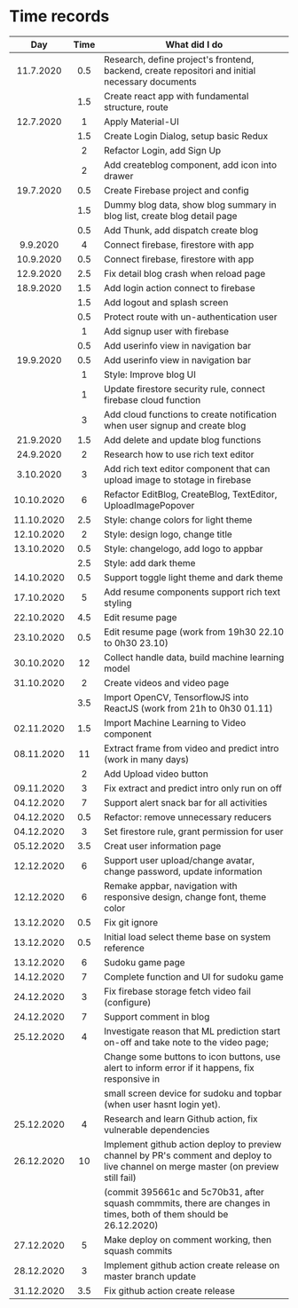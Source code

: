 # Time records

|    Day     | Time | What did I do                                                                                                                        |
| :--------: | :--: | ------------------------------------------------------------------------------------------------------------------------------------ |
| 11.7.2020  | 0.5  | Research, define project's frontend, backend, create repositori and initial necessary documents                                      |
|            | 1.5  | Create react app with fundamental structure, route                                                                                   |
| 12.7.2020  |  1   | Apply Material-UI                                                                                                                    |
|            | 1.5  | Create Login Dialog, setup basic Redux                                                                                               |
|            |  2   | Refactor Login, add Sign Up                                                                                                          |
|            |  2   | Add createblog component, add icon into drawer                                                                                       |
| 19.7.2020  | 0.5  | Create Firebase project and config                                                                                                   |
|            | 1.5  | Dummy blog data, show blog summary in blog list, create blog detail page                                                             |
|            | 0.5  | Add Thunk, add dispatch create blog                                                                                                  |
|  9.9.2020  |  4   | Connect firebase, firestore with app                                                                                                 |
| 10.9.2020  | 0.5  | Connect firebase, firestore with app                                                                                                 |
| 12.9.2020  | 2.5  | Fix detail blog crash when reload page                                                                                               |
| 18.9.2020  | 1.5  | Add login action connect to firebase                                                                                                 |
|            | 1.5  | Add logout and splash screen                                                                                                         |
|            | 0.5  | Protect route with un-authentication user                                                                                            |
|            |  1   | Add signup user with firebase                                                                                                        |
|            | 0.5  | Add userinfo view in navigation bar                                                                                                  |
| 19.9.2020  | 0.5  | Add userinfo view in navigation bar                                                                                                  |
|            |  1   | Style: Improve blog UI                                                                                                               |
|            |  1   | Update firestore security rule, connect firebase cloud function                                                                      |
|            |  3   | Add cloud functions to create notification when user signup and create blog                                                          |
| 21.9.2020  | 1.5  | Add delete and update blog functions                                                                                                 |
| 24.9.2020  |  2   | Research how to use rich text editor                                                                                                 |
| 3.10.2020  |  3   | Add rich text editor component that can upload image to stotage in firebase                                                          |
| 10.10.2020 |  6   | Refactor EditBlog, CreateBlog, TextEditor, UploadImagePopover                                                                        |
| 11.10.2020 | 2.5  | Style: change colors for light theme                                                                                                 |
| 12.10.2020 |  2   | Style: design logo, change title                                                                                                     |
| 13.10.2020 | 0.5  | Style: changelogo, add logo to appbar                                                                                                |
|            | 2.5  | Style: add dark theme                                                                                                                |
| 14.10.2020 | 0.5  | Support toggle light theme and dark theme                                                                                            |
| 17.10.2020 |  5   | Add resume components support rich text styling                                                                                      |
| 22.10.2020 | 4.5  | Edit resume page                                                                                                                     |
| 23.10.2020 | 0.5  | Edit resume page (work from 19h30 22.10 to 0h30 23.10)                                                                               |
| 30.10.2020 |  12  | Collect handle data, build machine learning model                                                                                    |
| 31.10.2020 |  2   | Create videos and video page                                                                                                         |
|            | 3.5  | Import OpenCV, TensorflowJS into ReactJS (work from 21h to 0h30 01.11)                                                               |
| 02.11.2020 | 1.5  | Import Machine Learning to Video component                                                                                           |
| 08.11.2020 |  11  | Extract frame from video and predict intro (work in many days)                                                                       |
|            |  2   | Add Upload video button                                                                                                              |
| 09.11.2020 |  3   | Fix extract and predict intro only run on off                                                                                        |
| 04.12.2020 |  7   | Support alert snack bar for all activities                                                                                           |
| 04.12.2020 | 0.5  | Refactor: remove unnecessary reducers                                                                                                |
| 04.12.2020 |  3   | Set firestore rule, grant permission for user                                                                                        |
| 05.12.2020 | 3.5  | Creat user information page                                                                                                          |
| 12.12.2020 |  6   | Support user upload/change avatar, change password, update information                                                               |
| 12.12.2020 |  6   | Remake appbar, navigation with responsive design, change font, theme color                                                           |
| 13.12.2020 | 0.5  | Fix git ignore                                                                                                                       |
| 13.12.2020 | 0.5  | Initial load select theme base on system reference                                                                                   |
| 13.12.2020 |  6   | Sudoku game page                                                                                                                     |
| 14.12.2020 |  7   | Complete function and UI for sudoku game                                                                                             |
| 24.12.2020 |  3   | Fix firebase storage fetch video fail (configure)                                                                                    |
| 24.12.2020 |  7   | Support comment in blog                                                                                                              |
| 25.12.2020 |  4   | Investigate reason that ML prediction start on-off and take note to the video page;                                                  |
|            |      | Change some buttons to icon buttons, use alert to inform error if it happens, fix responsive in                                      |
|            |      | small screen device for sudoku and topbar (when user hasnt login yet).                                                               |
| 25.12.2020 |  4   | Research and learn Github action, fix vulnerable dependencies                                                                        |
| 26.12.2020 |  10  | Implement github action deploy to preview channel by PR's comment and deploy to live channel on merge master (on preview still fail) |
|            |      | (commit 395661c and 5c70b31, after squash commmits, there are changes in times, both of them should be 26.12.2020)                   |
| 27.12.2020 |  5   | Make deploy on comment working, then squash commits                                                                                  |
| 28.12.2020 |  3   | Implement github action create release on master branch update                                                                       |
| 31.12.2020 | 3.5  | Fix github action create release                                                                                                     |
